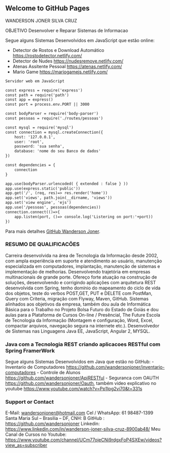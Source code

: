 ## Welcome to GitHub Pages
WANDERSON JONER SILVA CRUZ

OBJETIVO
Desenvolver e Reparar Sistemas de Informacao

Segue alguns Sistemas Desenvolvidos em JavaScript que estão online:
  
  - Detector de Rostos e Download Automático https://rostodetector.netlify.com/
  - Detector de Nudes https://nudesremove.netlify.com/
  - Atenas Assitente Pessoal https://atenas.netlify.com/
  - Mario Game https://mariogamejs.netlify.com/
  

```markdown
Servidor web em JavaScript

const express = require('express')
const path = require('path')
const app = express()
const port = process.env.PORT || 3000

const bodyParser = require('body-parser')
const pessoas = require('./routes/pessoas')

const mysql = require('mysql')
const connection = mysql.createConnection({
    host: '127.0.0.1',
    user: 'root',
    password: 'sua senha',
    database: 'nome do seu Banco de dados'
})

const dependencies = {
    connection
}

app.use(bodyParser.urlencoded( { extended : false } ))
app.use(express.static('public'))
app.get('/', (req, res)=> res.render('home'))
app.set('views', path.join(__dirname, 'views'))
app.set('view engine', 'ejs')
app.use('/pessoas', pessoas(dependencies))
connection.connect(()=>{
    app.listen(port, ()=> console.log('Listering on port:'+port))
})

```

Para mais detalhes [GitHub Wanderson Joner](https://github.com/wandersonjoner/crudpro).

###  RESUMO DE QUALIFICACÕES
Carreira desenvolvida na área de Tecnologia da Informação desde 2002, com ampla experiência em suporte e atendimento ao usuário, manutenção especializada em computadores, implantação, manutenção de sistemas e implementação de melhorias. Desenvolvendo trajetória em empresas multinacionais de grande porte. Ofereço forte atuação na construção de soluções, desenvolvendo e corrigindo aplicações com arquitetura REST desenvolvida com Spring, tenho domínio do mapeamento do ciclo de vida dos objetos, teste do verbos POST,GET, PUT e DELETE com PostMan, Query com Criteria, migração com Flyway, Maven, GitHub. Sistemas alinhados aos objetivos da empresa, também dou aula de Informática Básica para o Trabalho no Projeto Bolsa Futuro do Estado de Goiás e dou aulas para a Plataforma de Cursos On-line / Presêncial, The Future Escola de Tecnologia da Informação (Montagem e configuração, Word, Excel, compactar arquivos, navegação segura na internete etc.).
Desenvolvedor de Sistemas nas Linguagens Java EE, JavaScript, Angular 2, MYSQL.

### Java com a Tecnologia REST criando aplicacoes RESTful com Spring FramerWork
  Segue alguns Sistemas Desenvolvidos em Java que estão no GitHub:
    - Inventario de Computadores https://github.com/wandersonjoner/inventario-computadores
    - Controle de Alunos https://github.com/wandersonjoner/ApiRESTful
    - Seguranca com OAUTH https://github.com/wandersonjoner/Oauth, também video explicativo no youtube https://www.youtube.com/watch?v=Pp1Ipg2vi70&t=331s

### Support or Contact
E-Mail: wandersonjoner@hotmail.com
Cel / WhatsApp: 61 98487-1399
Santa Maria Sul – Brasilia – DF, CNH: B
GitHub : https://github.com/wandersonjoner
Linkedin: https://www.linkedin.com/in/wanderson-joner-silva-cruz-8900ab48/
Meu Canal de Cursos no Youtube: https://www.youtube.com/channel/UCm77ojeCNi9rdgxFoP4SXEw/videos?view_as=subscriber
